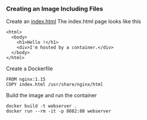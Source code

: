 ### Creating an Image Including Files
Create an [index.html](index.html)
The index.html page looks like this 
```
<html>
  <body>
    <h1>Hello !</h1>
    <div>I'm hosted by a container.</div>
  </body>
</html>
```
Create a Dockerfile
```
FROM nginx:1.15
COPY index.html /usr/share/nginx/html
```
Build the image and run the container
```
docker build -t webserver .
docker run --rm -it -p 8082:80 webserver
```

